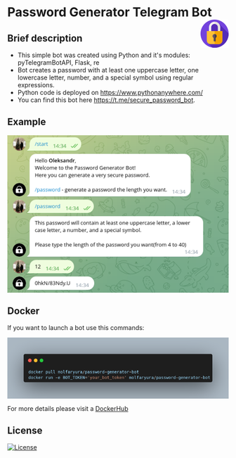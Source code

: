 # Password Generator Telegram Bot  <img src="img/icon.png" align="right"/>

## Brief description
- This simple bot was created using Python and it's modules: pyTelegramBotAPI, Flask, re
- Bot creates a password with at least one uppercase letter, one lowercase letter, number, and a special symbol using regular expressions.
- Python code is deployed on https://www.pythonanywhere.com/
- You can find this bot here https://t.me/secure_password_bot.

## Example
<img src="img/bot_example.png" align="center"/>

## Docker
If you want to launch a bot use this commands:

<img src="img/docker.png" align="center"/>

For more details please visit a [DockerHub](https://hub.docker.com/repository/docker/molfaryura/password-generator-bot)

## License
[![License](https://img.shields.io/badge/license-MIT-blue.svg)](/LICENSE)
